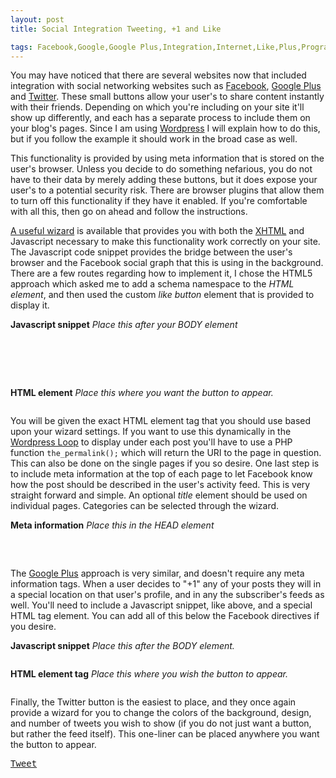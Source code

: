 ```yaml
---
layout: post
title: Social Integration Tweeting, +1 and Like

tags: Facebook,Google,Google Plus,Integration,Internet,Like,Plus,Programming,Twitter,Website
---
```

<p>You may have noticed that there are several websites now that included integration with social networking websites such as <a href="http://facebook.com">Facebook</a>, <a href="http://plus.google.com">Google Plus</a> and <a href="http://twitter.com">Twitter</a>. These small buttons allow your user's to share content instantly with their friends. Depending on which you're including on your site it'll show up differently, and each has a separate process to include them on your blog's pages. Since I am using <a href="http://wordpress.com">Wordpress</a> I will explain how to do this, but if you follow the example it should work in the broad case as well.</p>
<p>This functionality is provided by using meta information that is stored on the user's browser. Unless you decide to do something nefarious, you do not have to their data by merely adding these buttons, but it does expose your user's to a potential security risk. There are browser plugins that allow them to turn off this functionality if they have it enabled. If you're comfortable with all this, then go on ahead and follow the instructions.</p>
<p><a href="https://developers.facebook.com/docs/reference/plugins/like/">A useful wizard</a> is available that provides you with both the <a href="">XHTML</a> and Javascript necessary to make this functionality work correctly on your site. The Javascript code snippet provides the bridge between the user's browser and the Facebook social graph that this is using in the background. There are a few routes regarding how to implement it, I chose the HTML5 approach which asked me to add a schema namespace to the <em>HTML element</em>, and then used the custom <em>like button</em> element that is provided to display it.</p>
<p><strong>Javascript snippet</strong>&nbsp;<em>Place this after your BODY element</em><pre lang="javascript"><script src="//connect.facebook.net/en_US/all.js"></script>
        <div id="fb-root"></div>
        <script>(function(d, s, id) {
        var js, fjs = d.getElementsByTagName(s)[0];
        if (d.getElementById(id)) {return;}
        js = d.createElement(s); js.id = id;
        js.src = "//connect.facebook.net/en_US/all.js#xfbml=1&appId=309698452382243";
        fjs.parentNode.insertBefore(js, fjs);
        }(document, 'script', 'facebook-jssdk'));</script>
</pre>
<p><strong>HTML element</strong>&nbsp;<em>Place this where you want the button to appear.</em><pre lang="html"><fb:like href="http://example.com" send="true" layout="button_count" show_faces="true" action="recommend" font="lucida grande" display="inline"></fb:like></pre></p>
<p>You will be given the exact HTML element tag that you should use based upon your wizard settings. If you want to use this dynamically in the <a href="http://codex.wordpress.org/The_Loop">Wordpress Loop</a> to display under each post you'll have to use a PHP function <code>the_permalink();</code> which will return the URI to the page in question. This can also be done on the single pages if you so desire. One last step is to include meta information at the top of each page to let Facebook know how the post should be described in the user's activity feed. This is very straight forward and simple. An optional <em>title</em> element should be used on individual pages. Categories can be selected through the wizard.</p>
<p><strong>Meta information</strong>&nbsp;<em>Place this in the HEAD element</em><pre lang="html"><meta property="og:type" content="blog" />
<meta property="og:site_name" content="Thoughtless Banter" />
<meta property="fb:admins" content="199800257" /></pre></p>
<p>The <a href="http://plus.google.com">Google Plus</a> approach is very similar, and doesn't require any meta information tags. When a user decides to "+1" any of your posts they will in a special location on that user's profile, and in any the subscriber's feeds as well. You'll need to include a Javascript snippet, like above, and a special HTML tag element. You can add all of this below the Facebook directives if you desire.</p>
<p><strong>Javascript snippet</strong>&nbsp;<em>Place this after the BODY element.</em><pre lang="javascript"><script type="text/javascript">
  (function() {
    var po = document.createElement('script'); po.type = 'text/javascript'; po.async = true;
    po.src = 'https://apis.google.com/js/plusone.js';
    var s = document.getElementsByTagName('script')[0]; s.parentNode.insertBefore(po, s);
  })();
</script></pre></p>
<p><strong>HTML element tag</strong>&nbsp;<em>Place this where you wish the button to appear.</em><pre lang="html"><g:plusone href="http://example.com" size="medium" annotation="inline"></g:plusone></pre></p>
<p>Finally, the Twitter button is the easiest to place, and they once again provide a wizard for you to change the colors of the background, design, and number of tweets you wish to show (if you do not just want a button, but rather the feed itself). This one-liner can be placed anywhere you want the button to appear.</p>
<p><pre lang="html"><a href="https://twitter.com/share" class="twitter-share-button" data-url="http://thoughtlessbanter.com/2011/11/23/furniture-for-men/" data-text="Furniture For Men" data-count="horizontal" data-via="johnbellone">Tweet</a><script type="text/javascript" src="//platform.twitter.com/widgets.js"></pre></p>
<p>That should basically the gist of how to get this functionality working on your website. Facebook offers more comprehensive widgets that take advantage of the social graph to display photos, and even information about user's actions on your page. There is beta examples of how to post directly to the new <a href="">Facebook Timeline</a> feature that will be rolling out to your profile shortly. As more and more of these snippets become available you should consider both the advantages and the disadvantages of using them. I know that many user's are worried about privacy and tracking that all the social sites are beginning to do. It is quite possible in the future that this type of functionality will be <em>opt-in</em> rather than <em>opt-out</em> and it may not work with the breadth of your user's without their explicit consent. So be wary designing your website around these widgets specifically.</p>


